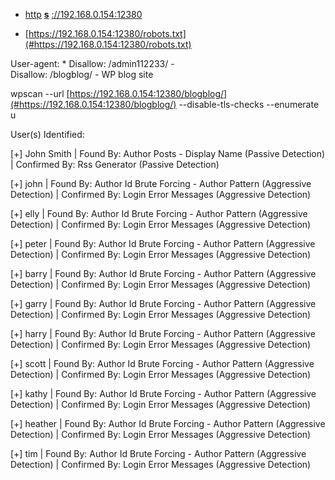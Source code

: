 -  [http](#https://192.168.0.154:12380)
[**s**](#https://192.168.0.154:12380)
[://192.168.0.154:12380](#https://192.168.0.154:12380)

-  [https://192.168.0.154:12380/robots.txt](#https://192.168.0.154:12380/robots.txt)

User\-agent: \*
Disallow: /admin112233/ -  
Disallow: /blogblog/ -  WP blog site 

wpscan \-\-url [https://192.168.0.154:12380/blogblog/](#https://192.168.0.154:12380/blogblog/)
\-\-disable\-tls\-checks \-\-enumerate u

User\(s\) Identified:

\[\+\] John Smith
| Found By: Author Posts \- Display Name \(Passive Detection\)
| Confirmed By: Rss Generator \(Passive Detection\)

\[\+\] john
| Found By: Author Id Brute Forcing \- Author Pattern \(Aggressive Detection\)
| Confirmed By: Login Error Messages \(Aggressive Detection\)

\[\+\] elly
| Found By: Author Id Brute Forcing \- Author Pattern \(Aggressive Detection\)
| Confirmed By: Login Error Messages \(Aggressive Detection\)

\[\+\] peter
| Found By: Author Id Brute Forcing \- Author Pattern \(Aggressive Detection\)
| Confirmed By: Login Error Messages \(Aggressive Detection\)

\[\+\] barry
| Found By: Author Id Brute Forcing \- Author Pattern \(Aggressive Detection\)
| Confirmed By: Login Error Messages \(Aggressive Detection\)

\[\+\] garry
| Found By: Author Id Brute Forcing \- Author Pattern \(Aggressive Detection\)
| Confirmed By: Login Error Messages \(Aggressive Detection\)

\[\+\] harry
| Found By: Author Id Brute Forcing \- Author Pattern \(Aggressive Detection\)
| Confirmed By: Login Error Messages \(Aggressive Detection\)

\[\+\] scott
| Found By: Author Id Brute Forcing \- Author Pattern \(Aggressive Detection\)
| Confirmed By: Login Error Messages \(Aggressive Detection\)

\[\+\] kathy
| Found By: Author Id Brute Forcing \- Author Pattern \(Aggressive Detection\)
| Confirmed By: Login Error Messages \(Aggressive Detection\)

\[\+\] heather
| Found By: Author Id Brute Forcing \- Author Pattern \(Aggressive Detection\)
| Confirmed By: Login Error Messages \(Aggressive Detection\)

\[\+\] tim
| Found By: Author Id Brute Forcing \- Author Pattern \(Aggressive Detection\)
| Confirmed By: Login Error Messages \(Aggressive Detection\)
